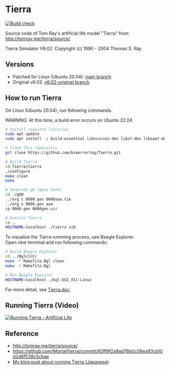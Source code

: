 # Tierra
[![Build check](https://github.com/bioerrorlog/Tierra/actions/workflows/build.yml/badge.svg)](https://github.com/bioerrorlog/Tierra/actions/workflows/build.yml)


Source code of Tom Ray's artificial life model "Tierra" from http://tomray.me/tierra/source/

Tierra Simulator V6.02: Copyright (c) 1990 - 2004 Thomas S. Ray

## Versions
- Patched for Linux (Ubuntu 20.04): [main branch](https://github.com/bioerrorlog/Tierra/tree/main)
- Original v6.02: [v6.02-original branch](https://github.com/bioerrorlog/Tierra/tree/v6.02-original)

## How to run Tierra
On Linux (Ubuntu 20.04), run following commands.

WARNING: At this time, a build error occurs on Ubuntu 22.04
```sh
# Install required libraries
sudo apt update
sudo apt install -y build-essential libncurses-dev libxt-dev libxaw7-dev libtirpc-dev x11-apps

# Clone this repository
git clone https://github.com/bioerrorlog/Tierra.git

# Build Tierra
cd Tierra/tierra
./configure
make clean
make

# Generate gb (gene bank)
cd ./gb0
../arg c 0080.gen 0080aaa.tie
../arg x 0080.gen aaa
cp 0080.gen 0080gen.vir

# Execute Tierra
cd ..
HOSTNAME=localhost ./tierra si0
```

To visualize the Tierra runnning process, use Beagle Explorer.  
Open new terminal and run following commands:
```sh
# Build Beagle Explorer
cd ../Bglclnt/
make -f Makefile.Bgl clean
make -f Makefile.Bgl

# Run Beagle Explorer
HOSTNAME=localhost ./bgl-GUI_X11-Linux
```
For more detail, see [Tierra.doc](https://github.com/bioerrorlog/Tierra/blob/main/Tierra.doc).

## Running Tierra (Video)

[![Running Tierra - Artificial Life](https://user-images.githubusercontent.com/51422347/204118501-448ab941-a367-4b3d-b698-7aa20d6ba054.png)](https://youtu.be/X5QBazw4NF4)

## Reference
- http://tomray.me/tierra/source/
- https://github.com/Mortal/tierra/commit/92ff9f2a9ad76b0c08ea93cb10d2d8f539c5cbae
- [My blog post about running Tierra (Japanese)](https://www.bioerrorlog.work/entry/run-tierra-artificial-life)

